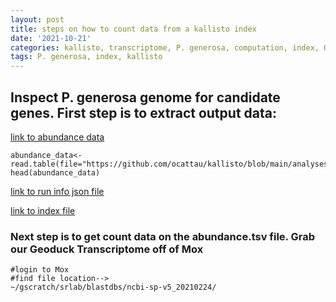 ```yaml
---
layout: post
title: steps on how to count data from a kallisto index
date: '2021-10-21'
categories: kallisto, transcriptome, P. generosa, computation, index, QC
tags: P. generosa, index, kallisto
---
```


## Inspect P. generosa genome for candidate genes. First step is to extract output data: 

[link to abundance data](https://raw.githubusercontent.com/ocattau/kallisto/main/analyses/output_01/abundance.tsv?token=ATPNH2GEMVAALCJ4ZONUMEDBQL3A6)

```{r}
abundance_data<-read.table(file="https://github.com/ocattau/kallisto/blob/main/analyses/output_01/abundance.tsv")
head(abundance_data)

```

[link to run info json file](https://github.com/ocattau/kallisto/blob/main/analyses/output_01/run_info.json) 

[link to index file](https://gannet.fish.washington.edu/gigas/data/transcriptome_v5.idx) 

### Next step is to get count data on the abundance.tsv file. Grab our Geoduck Transcriptome off of Mox

```{bash}
#login to Mox
#find file location-->
~/gscratch/srlab/blastdbs/ncbi-sp-v5_20210224/

```
